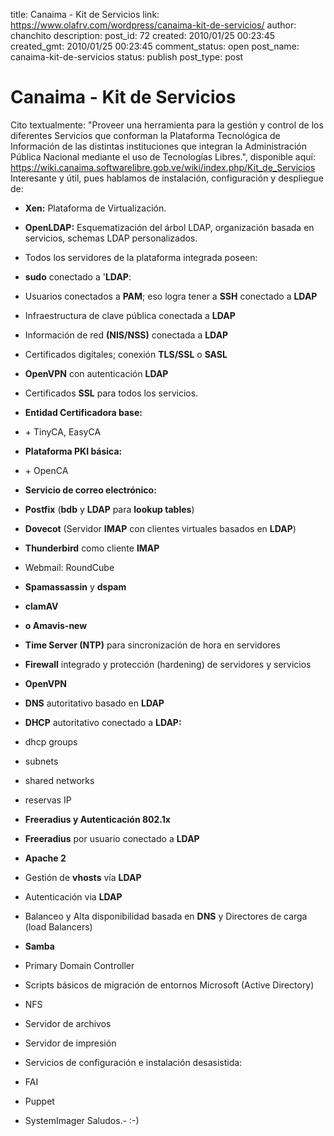 title: Canaima - Kit de Servicios
link: https://www.olafrv.com/wordpress/canaima-kit-de-servicios/
author: chanchito
description: 
post_id: 72
created: 2010/01/25 00:23:45
created_gmt: 2010/01/25 00:23:45
comment_status: open
post_name: canaima-kit-de-servicios
status: publish
post_type: post

# Canaima - Kit de Servicios

Cito textualmente: "Proveer una herramienta para la gestión y control de los diferentes Servicios que conforman la Plataforma Tecnológica de Información de las distintas instituciones que integran la Administración Pública Nacional mediante el uso de Tecnologías Libres.", disponible aquí: <https://wiki.canaima.softwarelibre.gob.ve/wiki/index.php/Kit_de_Servicios> Interesante y útil, pues hablamos de instalación, configuración y despliegue de: 

  * **Xen:** Plataforma de Virtualización.
  * **OpenLDAP:** Esquematización del árbol LDAP, organización basada en servicios, schemas LDAP personalizados.
  * Todos los servidores de la plataforma integrada poseen:
  * **sudo** conectado a '**LDAP**:

    

  * Usuarios conectados a **PAM**; eso logra tener a **SSH** conectado a **LDAP**
  * Infraestructura de clave pública conectada a **LDAP**
  * Información de red **(NIS/NSS)** conectada a **LDAP**
  * Certificados digitales; conexión **TLS/SSL** o **SASL**
  * **OpenVPN** con autenticación **LDAP**
  * Certificados **SSL** para todos los servicios.
  * **Entidad Certificadora base:**

    

    

    

    

  * \+ TinyCA, EasyCA

  * **Plataforma PKI básica:**

    

    

    

    

  * \+ OpenCA

  * **Servicio de correo electrónico:**

    

    

    

    

  * **Postfix** (**bdb** y **LDAP** para **lookup tables**)
  * **Dovecot** (Servidor **IMAP** con clientes virtuales basados en **LDAP**)
  * **Thunderbird** como cliente **IMAP**
  * Webmail: RoundCube
  * **Spamassassin** y **dspam**
  * **clamAV**
  * **o Amavis-new**

  * **Time Server (NTP)** para sincronización de hora en servidores
  * **Firewall** integrado y protección (hardening) de servidores y servicios
  * **OpenVPN**
  * **DNS** autoritativo basado en **LDAP**
  * **DHCP** autoritativo conectado a **LDAP:**

    

    

    

    

  * dhcp groups
  * subnets
  * shared networks
  * reservas IP

  * **Freeradius y Autenticación 802.1x**

    

    

    

    

  * **Freeradius** por usuario conectado a **LDAP**

  * **Apache 2**
  * Gestión de **vhosts** vía **LDAP**
  * Autenticación via **LDAP**
  * Balanceo y Alta disponibilidad basada en **DNS** y Directores de carga (load Balancers)
  * **Samba**

    

    

    

    

  * Primary Domain Controller
  * Scripts básicos de migración de entornos Microsoft (Active Directory)
  * NFS
  * Servidor de archivos
  * Servidor de impresión

  * Servicios de configuración e instalación desasistida:

    

    

    

    

  * FAI
  * Puppet
  * SystemImager
Saludos.- :-)